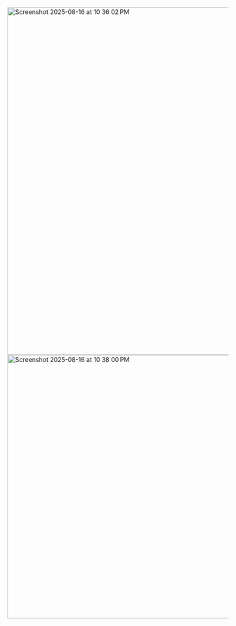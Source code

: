 <img width="1435" height="790" alt="Screenshot 2025-08-16 at 10 36 02 PM" src="https://github.com/user-attachments/assets/03d3bdf5-c849-4a1e-972e-589dd4d41c09" />
<img width="655" height="599" alt="Screenshot 2025-08-16 at 10 38 00 PM" src="https://github.com/user-attachments/assets/e6f26461-5d7a-4d3d-a60e-490d36db4fb3" />

